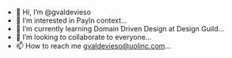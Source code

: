 - 👋 Hi, I’m @gvaldevieso
- 👀 I’m interested in PayIn context...
- 🌱 I’m currently learning Domain Driven Design at Design Guild...
- 💞️ I’m looking to collaborate to everyone...
- 📫 How to reach me gvaldevieso@uolinc.com...

<!---
gvaldevieso/gvaldevieso is a ✨ special ✨ repository because its `README.md` (this file) appears on your GitHub profile.
You can click the Preview link to take a look at your changes.
--->
